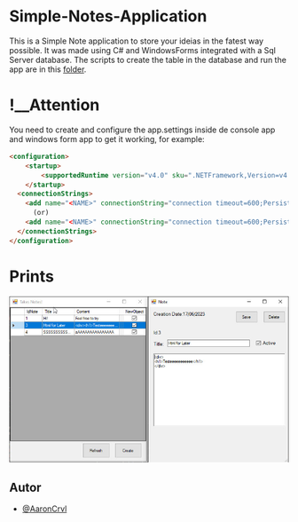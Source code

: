 # Simple-Notes-Application
 
This is a Simple Note application to store your ideias in the fatest way possible. It was made using C# and WindowsForms integrated with a Sql Server database. The scripts to create the table in the database and run the app are in this [folder](https://github.com/AaronCrvl/Simple-Notes-Application/tree/main/WindowsFormsApp2/Data/SQL).

# !__Attention 
You need to create and configure the app.settings inside de console app and windows form app to get it working, for example:

```html
<configuration>
    <startup> 
        <supportedRuntime version="v4.0" sku=".NETFramework,Version=v4.6.1" />
    </startup>
  <connectionStrings>
    <add name="<NAME>" connectionString="connection timeout=600;Persist Security Info=True;Initial Catalog=<DATABASE>;Data Source=(LocalDb)\<NAME>" />
      (or)
    <add name="<NAME>" connectionString="connection timeout=600;Persist Security Info=True;Initial Catalog=<DATABASE>;Data Source=<NAME>" />
  </connectionStrings>
</configuration>

```

# Prints
![Tela 1](https://github.com/AaronCrvl/Simple-Notes-Application/blob/main/WindowsFormsApp2/img/App.jpg?raw=true)

## Autor
- [@AaronCrvl](https://www.github.com/AaronCrvl)
